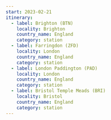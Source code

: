 ```yaml
---
start: 2023-02-21
itinerary:
  - label: Brighton (BTN)
    locality: Brighton
    country_name: England
    category: station
  - label: Farringdon (ZFD)
    locality: London
    country_name: England
    category: station
  - label: London Paddington (PAD)
    locality: London
    country_name: England
    category: station
  - label: Bristol Temple Meads (BRI)
    locality: Bristol
    country_name: England
    category: station
---
```

